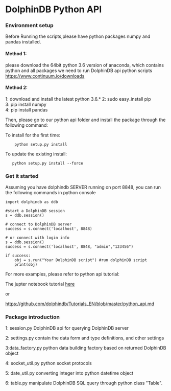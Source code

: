 # DolphinDB Python API


### Environment setup

Before Running the scripts,please have python packages numpy and pandas installed.

#### Method 1:
please download the 64bit python 3.6 version of anaconda, which contains python and all packages we need to run DolphinDB api python scripts
https://www.continuum.io/downloads


#### Method 2:
1: download and install the latest python 3.6.*
2: sudo easy_install pip  
3: pip install numpy  
4: pip install pandas  


Then, please go to our python api folder and install the package through the following command:

To install for the first time:
```
    python setup.py install
```
To update the existing install:
```   
   python setup.py install --force
```

### Get it started

Assuming you have dolphindb SERVER running on port 8848, you can run the following commands in python console

```
import dolphindb as ddb
    
#start a DolphinDB session
s = ddb.session() 
    
# connect to DolphinDB server
success = s.connect('localhost', 8848)
    
# or connect with login info
s = ddb.session() 
success = s.connect('localhost', 8848, "admin","123456") 
    
if success:
    obj = s.run("Your DolphinDB script") #run dolphinDB script
    print(obj)
```

For more examples, please refer to python api tutorial:

The jupter notebook tutorial [here](tutorial.ipynb)

or

https://github.com/dolphindb/Tutorials_EN/blob/master/python_api.md

###  Package introduction

1: session.py 
DolphinDB api for querying DolphinDB server

2: settings.py
contain the data form and type definitions, and other settings

3:data_factory.py
python data building factory based on returned DolphinDB object

4: socket_util.py
python socket protocols

5: date_util.py
converting integer into python datetime object

6: table.py
manipulate DolphinDB SQL query through python class "Table".
